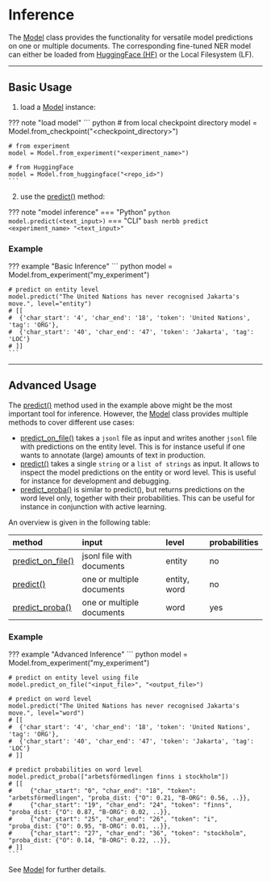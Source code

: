 # Inference

The [Model](../../../python_api/model) class provides the functionality for versatile model predictions on one or multiple documents.
The corresponding fine-tuned NER model can either be loaded from [HuggingFace (HF)](https://huggingface.co/models) or the Local Filesystem (LF).

-----------
## Basic Usage

1) load a [Model](../../../python_api/model) instance:

??? note "load model"
    ``` python
    # from local checkpoint directory
    model = Model.from_checkpoint("<checkpoint_directory>")

    # from experiment
    model = Model.from_experiment("<experiment_name>")

    # from HuggingFace
    model = Model.from_huggingface("<repo_id>")
    ```

2) use the [predict()](../../../python_api/model/#nerblackbox.api.model.Model.predict) method:

??? note "model inference"
    === "Python"
        ``` python
        model.predict(<text_input>)
        ```
    === "CLI"
        ``` bash
        nerbb predict <experiment_name> "<text_input>"
        ```

### Example

??? example "Basic Inference"
    ``` python
    model = Model.from_experiment("my_experiment")

    # predict on entity level
    model.predict("The United Nations has never recognised Jakarta's move.", level="entity")  
    # [[
    #  {'char_start': '4', 'char_end': '18', 'token': 'United Nations', 'tag': 'ORG'},
    #  {'char_start': '40', 'char_end': '47', 'token': 'Jakarta', 'tag': 'LOC'}
    # ]]
    ```

-----------
## Advanced Usage

The [predict()](../python_api/model/#nerblackbox.api.model.Model.predict) method used in the example above might be the most important tool for inference. 
However, the [Model](../../../python_api/model) class provides multiple methods to cover different use cases:

- [predict_on_file()](../../../python_api/model/#nerblackbox.api.model.Model.predict_on_file) takes a `jsonl` file as input and writes another `jsonl` file with predictions on the entity level.
  This is for instance useful if one wants to annotate (large) amounts of text in production.
- [predict()](../../../python_api/model/#nerblackbox.api.model.Model.predict) takes a single `string` or a `list of strings` as input. It allows to inspect the model predictions on the entity or word level. This is useful for instance for development and debugging.
- [predict_proba()](../../../python_api/model/#nerblackbox.api.model.Model.predict_proba) is similar to predict(), but returns predictions on the word level only, together with their probabilities. This can be useful for instance in conjunction with active learning.

An overview is given in the following table:

| method                                                                                   | input                     | level         | probabilities |
|:-----------------------------------------------------------------------------------------|:--------------------------|:--------------|:--------------|
| [predict_on_file()](../../../python_api/model/#nerblackbox.api.model.Model.predict_on_file) | jsonl file with documents | entity | no
| [predict()](../../../python_api/model/#nerblackbox.api.model.Model.predict)                 | one or multiple documents | entity, word  | no            |
| [predict_proba()](../../../python_api/model/#nerblackbox.api.model.Model.predict_proba)                                               | one or multiple documents | word | yes |


### Example

??? example "Advanced Inference"
    ``` python
    model = Model.from_experiment("my_experiment")

    # predict on entity level using file 
    model.predict_on_file("<input_file>", "<output_file>")  

    # predict on word level 
    model.predict("The United Nations has never recognised Jakarta's move.", level="word")  
    # [[
    #  {'char_start': '4', 'char_end': '18', 'token': 'United Nations', 'tag': 'ORG'},
    #  {'char_start': '40', 'char_end': '47', 'token': 'Jakarta', 'tag': 'LOC'}
    # ]]

    # predict probabilities on word level 
    model.predict_proba(["arbetsförmedlingen finns i stockholm"])
    # [[
    #     {"char_start": "0", "char_end": "18", "token": "arbetsförmedlingen", "proba_dist: {"O": 0.21, "B-ORG": 0.56, ..}},
    #     {"char_start": "19", "char_end": "24", "token": "finns", "proba_dist: {"O": 0.87, "B-ORG": 0.02, ..}},
    #     {"char_start": "25", "char_end": "26", "token": "i", "proba_dist: {"O": 0.95, "B-ORG": 0.01, ..}},
    #     {"char_start": "27", "char_end": "36", "token": "stockholm", "proba_dist: {"O": 0.14, "B-ORG": 0.22, ..}},
    # ]]
    ```

See [Model](../../../python_api/model) for further details.
